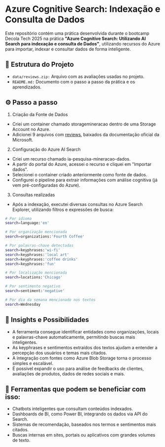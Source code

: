 # Azure Cognitive Search: Indexação e Consulta de Dados

Este repositório contém uma prática desenvolvida durante o bootcamp Decola Tech 2025 na prática __"Azure Cognitive Search: Utilizando AI Search para indexação e consulta de Dados"__, utilizando recursos do Azure para importar, indexar e consultar dados de forma inteligente.

## :file_folder: Estrutura do Projeto
- `data/reviews.zip:` Arquivo com as avaliações usadas no projeto.
- `README.md:` Documento com o passo a passo da prática e os aprendizados.

## :gear: Passo a passo
1. Criação da Fonte de Dados
- Criei um container chamado storagemineracao dentro de uma Storage Account no Azure.
- Adicionei 9 arquivos com [reviews](https://github.com/wastecoder/ia-mineracao-dados/blob/main/reviews.zip), baixados da documentação oficial da Microsoft.

2. Configuração do Azure AI Search
- Criei um recurso chamado ia-pesquisa-mineracao-dados.
- A partir do portal do Azure, acessei o recurso e cliquei em "Importar dados".
- Selecionei o container criado anteriormente como fonte de dados.
- Configurei o pipeline para extrair informações com análise cognitiva (já vem pré-configuradas do Azure).

3. Consultas realizadas
- Após a indexação, executei diversas consultas no Azure Search Explorer, utilizando filtros e expressões de busca:

```bash
# Por idioma
search=language:'en'

# Por organização mencionada
search=organizations:'Fourth Coffee'

# Por palavras-chave detectadas
search=keyphrases:'wi-fi'
search=keyphrases:'local art'
search=keyphrases:'coffee drinks'
search=keyphrases:'fun'

# Por localização mencionada
search=locations:'Chicago'

# Por sentimento negativo
search=sentiment:'negative'

# Por dia da semana mencionado nos textos
search=Wednesday
```

## :brain: Insights e Possibilidades
- A ferramenta consegue identificar entidades como organizações, locais e palavras-chave automaticamente, permitindo buscas mais inteligentes.
- As keyphrases e sentimentos extraídos dos textos ajudam a entender a percepção dos usuários e temas mais citados.
- A integração com fontes como Azure Blob Storage torna o processo simples e escalável.
- É possível expandir o uso para análise de feedbacks de clientes, avaliações de produtos, dados de redes sociais e mais.

## 🔧 Ferramentas que podem se beneficiar com isso:
- Chatbots inteligentes que consultam conteúdos indexados.
- Dashboards de BI, como Power BI, integrando os dados via API do Search.
- Sistemas de recomendação, baseados nos termos e sentimentos mais citados.
- Buscas internas em sites, portais ou aplicativos com grandes volumes de texto.
